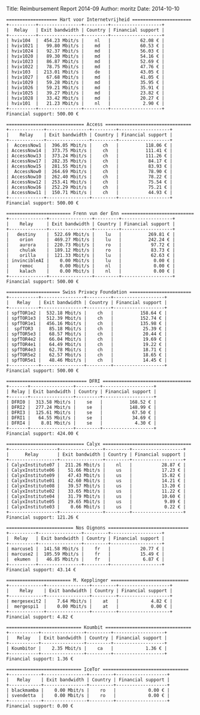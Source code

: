 Title: Reimbursement Report 2014-09
Author: moritz 
Date: 2014-10-10


    =================== Hart voor Internetvrijheid ======================
    +----------+----------------+---------+-------------------+
    |  Relay   | Exit bandwidth | Country | Financial support |
    +----------+----------------+---------+-------------------+
    | hviv104  |  454.23 Mbit/s |    nl   |           62.08 € |
    | hviv1021 |   99.80 Mbit/s |    md   |           60.53 € |
    | hviv1024 |   92.37 Mbit/s |    md   |           56.03 € |
    | hviv1020 |   89.30 Mbit/s |    md   |           54.16 € |
    | hviv1023 |   86.87 Mbit/s |    md   |           52.69 € |
    | hviv1022 |   78.75 Mbit/s |    md   |           47.76 € |
    | hviv103  |  213.01 Mbit/s |    de   |           43.05 € |
    | hviv1027 |   67.68 Mbit/s |    md   |           41.05 € |
    | hviv1029 |   59.28 Mbit/s |    md   |           35.95 € |
    | hviv1026 |   59.21 Mbit/s |    md   |           35.91 € |
    | hviv1025 |   39.27 Mbit/s |    md   |           23.82 € |
    | hviv1028 |   33.42 Mbit/s |    md   |           20.27 € |
    | hviv101  |   21.23 Mbit/s |    nl   |            2.90 € |
    +----------+----------------+---------+-------------------+
    Financial support: 500.00 €

    ============================= Access ================================
    +-------------+----------------+---------+-------------------+
    |    Relay    | Exit bandwidth | Country | Financial support |
    +-------------+----------------+---------+-------------------+
    |  AccessNow1 |  396.05 Mbit/s |    ch   |          118.06 € |
    | AccessNow14 |  373.75 Mbit/s |    ch   |          111.41 € |
    | AccessNow13 |  373.24 Mbit/s |    ch   |          111.26 € |
    | AccessNow17 |  282.35 Mbit/s |    ch   |           84.17 € |
    | AccessNow15 |  281.55 Mbit/s |    ch   |           83.93 € |
    |  AccessNow0 |  264.69 Mbit/s |    ch   |           78.90 € |
    | AccessNow10 |  262.40 Mbit/s |    ch   |           78.22 € |
    | AccessNow12 |  253.41 Mbit/s |    ch   |           75.54 € |
    | AccessNow16 |  252.29 Mbit/s |    ch   |           75.21 € |
    | AccessNow11 |  150.71 Mbit/s |    ch   |           44.93 € |
    +-------------+----------------+---------+-------------------+
    Financial support: 500.00 €

    ======================== Frenn vun der Enn ===========================
    +--------------+----------------+---------+-------------------+
    |    Relay     | Exit bandwidth | Country | Financial support |
    +--------------+----------------+---------+-------------------+
    |   destiny    |  522.69 Mbit/s |    lu   |          269.81 € |
    |    orion     |  469.27 Mbit/s |    lu   |          242.24 € |
    |    aurora    |  220.73 Mbit/s |    ro   |           97.72 € |
    |    chulak    |  189.12 Mbit/s |    ro   |           83.73 € |
    |    orilla    |  121.33 Mbit/s |    lu   |           62.63 € |
    | invincibleAI |    0.00 Mbit/s |    lu   |            0.00 € |
    |    remoc     |    0.00 Mbit/s |    nl   |            0.00 € |
    |    kalach    |    0.00 Mbit/s |    nl   |            0.00 € |
    +--------------+----------------+---------+-------------------+
    Financial support: 500.00 €

    ==================== Swiss Privacy Foundation =======================
    +-----------+----------------+---------+-------------------+
    |   Relay   | Exit bandwidth | Country | Financial support |
    +-----------+----------------+---------+-------------------+
    | spfTOR1e2 |  532.18 Mbit/s |    ch   |          158.64 € |
    | spfTOR1e3 |  512.39 Mbit/s |    ch   |          152.74 € |
    | spfTOR1e1 |  456.16 Mbit/s |    ch   |          135.98 € |
    |  spfTOR3  |   85.18 Mbit/s |    ch   |           25.39 € |
    | spfTOR5e3 |   68.57 Mbit/s |    ch   |           20.44 € |
    | spfTOR4e2 |   66.04 Mbit/s |    ch   |           19.69 € |
    | spfTOR4e1 |   64.49 Mbit/s |    ch   |           19.22 € |
    | spfTOR4e3 |   62.78 Mbit/s |    ch   |           18.71 € |
    | spfTOR5e2 |   62.57 Mbit/s |    ch   |           18.65 € |
    | spfTOR5e1 |   48.46 Mbit/s |    ch   |           14.45 € |
    +-----------+----------------+---------+-------------------+
    Financial support: 500.00 €

    ============================== DFRI =================================
    +-------+----------------+---------+-------------------+
    | Relay | Exit bandwidth | Country | Financial support |
    +-------+----------------+---------+-------------------+
    | DFRI0 |  313.58 Mbit/s |    se   |          168.52 € |
    | DFRI2 |  277.24 Mbit/s |    se   |          148.99 € |
    | DFRI3 |  125.61 Mbit/s |    se   |           67.50 € |
    | DFRI1 |   64.55 Mbit/s |    se   |           34.69 € |
    | DFRI4 |    8.01 Mbit/s |    se   |            4.30 € |
    +-------+----------------+---------+-------------------+
    Financial support: 424.00 €

    ============================= Calyx =================================
    +------------------+----------------+---------+-------------------+
    |      Relay       | Exit bandwidth | Country | Financial support |
    +------------------+----------------+---------+-------------------+
    | CalyxInstitute07 |  211.26 Mbit/s |    nl   |           28.87 € |
    | CalyxInstitute06 |   51.66 Mbit/s |    us   |           17.23 € |
    | CalyxInstitute09 |   47.43 Mbit/s |    us   |           15.82 € |
    | CalyxInstitute01 |   42.60 Mbit/s |    us   |           14.21 € |
    | CalyxInstitute08 |   39.57 Mbit/s |    us   |           13.20 € |
    | CalyxInstitute02 |   33.65 Mbit/s |    us   |           11.22 € |
    | CalyxInstitute04 |   31.79 Mbit/s |    us   |           10.60 € |
    | CalyxInstitute05 |   29.65 Mbit/s |    us   |            9.89 € |
    | CalyxInstitute03 |    0.66 Mbit/s |    us   |            0.22 € |
    +------------------+----------------+---------+-------------------+
    Financial support: 121.26 €

    ========================= Nos Oignons ==============================
    +----------+----------------+---------+-------------------+
    |  Relay   | Exit bandwidth | Country | Financial support |
    +----------+----------------+---------+-------------------+
    | marcuse1 |  141.58 Mbit/s |    fr   |           20.77 € |
    | marcuse2 |  105.59 Mbit/s |    fr   |           15.49 € |
    |  ekumen  |   46.85 Mbit/s |    fr   |            6.87 € |
    +----------+----------------+---------+-------------------+
    Financial support: 43.14 €

    ======================== M. Kepplinger =============================
    +-------------+----------------+---------+-------------------+
    |    Relay    | Exit bandwidth | Country | Financial support |
    +-------------+----------------+---------+-------------------+
    | mergesexit2 |    7.64 Mbit/s |    at   |            4.82 € |
    |  mergespi1  |    0.00 Mbit/s |    at   |            0.00 € |
    +-------------+----------------+---------+-------------------+
    Financial support: 4.82 €

    ============================ Koumbit ================================
    +-----------+----------------+---------+-------------------+
    |   Relay   | Exit bandwidth | Country | Financial support |
    +-----------+----------------+---------+-------------------+
    | Koumbitor |    2.35 Mbit/s |    ca   |            1.36 € |
    +-----------+----------------+---------+-------------------+
    Financial support: 1.36 €

    ============================ IceTor ================================
    +------------+----------------+---------+-------------------+
    |   Relay    | Exit bandwidth | Country | Financial support |
    +------------+----------------+---------+-------------------+
    | blackmamba |    0.00 Mbit/s |    ro   |            0.00 € |
    | svendetta  |    0.00 Mbit/s |    ro   |            0.00 € |
    +------------+----------------+---------+-------------------+
    Financial support: 0.00 €
